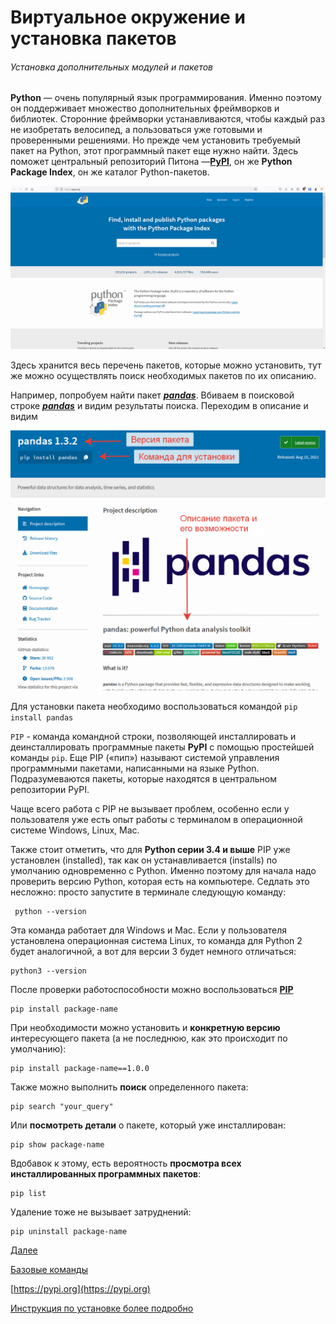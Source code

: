 

# Виртуальное окружение и установка пакетов

###### Установка дополнительных модулей и пакетов

**Python** — очень популярный язык программирования. Именно поэтому он поддерживает множество дополнительных фреймворков и  библиотек. Сторонние фреймворки устанавливаются, чтобы каждый раз не  изобретать велосипед, а пользоваться уже готовыми и проверенными  решениями. Но прежде чем установить требуемый пакет на Python, этот  программный пакет еще нужно найти. Здесь поможет центральный репозиторий Питона —[**PyPI**](https://pypi.org/), он же **Python Package Index**, он же каталог Python-пакетов.

![Главная страница сайта](./image/2021-09-06_09-24-53.png)



Здесь хранится весь перечень пакетов, которые можно установить, тут же можно осуществлять поиск необходимых пакетов по их описанию.

Например, попробуем найти пакет ***<u>pandas</u>***. Вбиваем в поисковой строке ***<u>pandas**</u>* и видим результаты поиска. Переходим в описание и видим

![](./image/2021-09-06_09-45-38.png)

Для установки пакета необходимо воспользоваться командой `pip install pandas`

`PIP` - команда командной строки, позволяющей инсталлировать и деинсталлировать программные пакеты **PyPI** с помощью простейшей команды `pip`. Еще PIP («пип») называют системой управления программными пакетами,  написанными на языке Python. Подразумеваются пакеты, которые находятся в центральном репозитории PyPI.

Чаще всего работа с PIP не вызывает проблем, особенно если у  пользователя уже есть опыт работы с терминалом в операционной системе  Windows, Linux, Mac.

Также стоит отметить, что для **Python серии 3.4 и выше** PIP уже установлен (installed), так как он устанавливается (installs)  по умолчанию одновременно с Python. Именно поэтому для начала надо  проверить версию Python, которая есть на компьютере. Седлать это  несложно: просто запустите в терминале следующую команду:

```
 python --version
```

Эта команда работает для Windows и Mac. Если у пользователя  установлена операционная система Linux, то команда для Python 2 будет  аналогичной, а вот для версии 3 будет немного отличаться:

```
python3 --version
```

После проверки работоспособности можно воспользоваться <u>**PIP**</u>

```
pip install package-name
```

При необходимости можно установить и **конкретную версию** интересующего пакета (а не последнюю, как это происходит по умолчанию):

```
pip install package-name==1.0.0
```

Также можно выполнить **поиск** определенного пакета:

```
pip search "your_query"
```

Или **посмотреть детали** о пакете, который уже инсталлирован:

```
pip show package-name
```

Вдобавок к этому, есть вероятность **просмотра всех инсталлированных программных пакетов**:

```
pip list
```

Удаление тоже не вызывает затруднений:

```
pip uninstall package-name
```

[Далее](./pyenv.md)

[Базовые команды](https://otus.ru/journal/ustanovka-pip-na-python-3-bazovye-komandy/)

[https://pypi.org](https://pypi.org)

[Инструкция по установке более подробно](https://dataenginer.ru/?p=8348)

